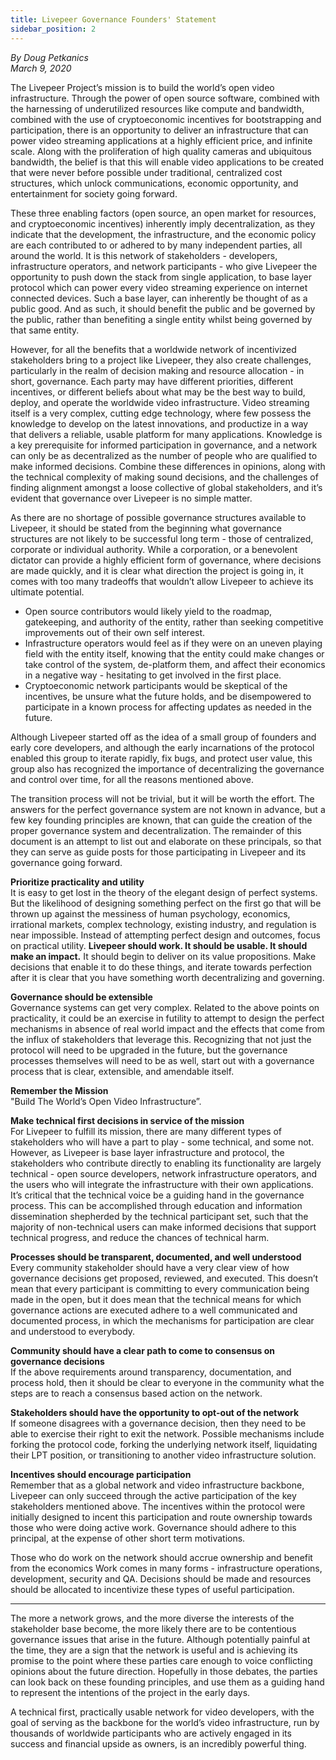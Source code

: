 ```yaml
---
title: Livepeer Governance Founders' Statement
sidebar_position: 2
---
```


*By Doug Petkanics*    
*March 9, 2020*

The Livepeer Project’s mission is to build the world’s open video infrastructure. Through the power of open source software, combined with the harnessing of underutilized resources like compute and bandwidth, combined with the use of cryptoeconomic incentives for bootstrapping and participation, there is an opportunity to deliver an infrastructure that can power video streaming applications at a highly efficient price, and infinite scale. Along with the proliferation of high quality cameras and ubiquitous bandwidth, the belief is that this will enable video applications to be created that were never before possible under traditional, centralized cost structures, which unlock communications, economic opportunity, and entertainment for society going forward.

These three enabling factors (open source, an open market for resources, and cryptoeconomic incentives) inherently imply decentralization, as they indicate that the development, the infrastructure, and the economic policy are each contributed to or adhered to by many independent parties, all around the world. It is this network of stakeholders - developers, infrastructure operators, and network participants - who give Livepeer the opportunity to push down the stack from single application, to base layer protocol which can power every video streaming experience on internet connected devices. Such a base layer, can inherently be thought of as a public good. And as such, it should benefit the public and be governed by the public, rather than benefiting a single entity whilst being governed by that same entity.

However, for all the benefits that a worldwide network of incentivized stakeholders bring to a project like Livepeer, they also create challenges, particularly in the realm of decision making and resource allocation - in short, governance. Each party may have different priorities, different incentives, or different beliefs about what may be the best way to build, deploy, and operate the worldwide video infrastructure.  Video streaming itself is a very complex, cutting edge technology, where few possess the knowledge to develop on the latest innovations, and productize in a way that delivers a reliable, usable platform for many applications. Knowledge is a key prerequisite for informed participation in governance, and a network can only be as decentralized as the number of people who are qualified to make informed decisions. Combine these differences in opinions, along with the technical complexity of making sound decisions, and the challenges of finding alignment amongst a loose collective of global stakeholders, and it’s evident that governance over Livepeer is no simple matter.

As there are no shortage of possible governance structures available to Livepeer, it should be stated from the beginning what governance structures are not likely to be successful long term - those of centralized, corporate or individual authority. While a corporation, or a benevolent dictator can provide a highly efficient form of governance, where decisions are made quickly, and it is clear what direction the project is going in, it comes with too many tradeoffs that wouldn’t allow Livepeer to achieve its ultimate potential. 

* Open source contributors would likely yield to the roadmap, gatekeeping, and authority of the entity, rather than seeking competitive improvements out of their own self interest.
* Infrastructure operators would feel as if they were on an uneven playing field with the entity itself, knowing that the entity could make changes or take control of the system, de-platform them, and affect their economics in a negative way - hesitating to get involved in the first place.
* Cryptoeconomic network participants would be skeptical of the incentives, be unsure what the future holds, and be disempowered to participate in a known process for affecting updates as needed in the future.

Although Livepeer started off as the idea of a small group of founders and early core developers, and although the early incarnations of the protocol enabled this group to iterate rapidly, fix bugs, and protect user value, this group also has recognized the importance of decentralizing the governance and control over time, for all the reasons mentioned above. 

The transition process will not be trivial, but it will be worth the effort. The answers for the perfect governance system are not known in advance, but a few key founding principles are known, that can guide the creation of the proper governance system and decentralization. The remainder of this document is an attempt to list out and elaborate on these principals, so that they can serve as guide posts for those participating in Livepeer and its governance going forward.

**Prioritize practicality and utility**    
It is easy to get lost in the theory of the elegant design of perfect systems. But the likelihood of designing something perfect on the first go that will be thrown up against the messiness of human psychology, economics, irrational markets, complex technology, existing industry, and regulation is near impossible. Instead of attempting perfect design and outcomes, focus on practical utility. **Livepeer should work. It should be usable. It should make an impact.** It should begin to deliver on its value propositions. Make decisions that enable it to do these things, and iterate towards perfection after it is clear that you have something worth decentralizing and governing.

**Governance should be extensible**    
Governance systems can get very complex. Related to the above points on practicality, it could be an exercise in futility to attempt to design the perfect mechanisms in absence of real world impact and the effects that come from the influx of stakeholders that leverage this. Recognizing that not just the protocol will need to be upgraded in the future, but the governance processes themselves will need to be as well, start out with a governance process that is clear, extensible, and amendable itself.


**Remember the Mission**    
"Build The World’s Open Video Infrastructure”. 

**Make technical first decisions in service of the mission**    
For Livepeer to fulfill its mission, there are many different types of stakeholders who will have a part to play - some technical, and some not. However, as Livepeer is base layer infrastructure and protocol, the stakeholders who contribute directly to enabling its functionality are largely technical - open source developers, network infrastructure operators, and the users who will integrate the infrastructure with their own applications. It’s critical that the technical voice be a guiding hand in the governance process. This can be accomplished through education and information dissemination shepherded by the technical participant set, such that the majority of non-technical users can make informed decisions that support technical progress, and reduce the chances of technical harm.

**Processes should be transparent, documented, and well understood**    
Every community stakeholder should have a very clear view of how governance decisions get proposed, reviewed, and executed. This doesn’t mean that every participant is committing to every communication being made in the open, but it does mean that the technical means for which governance actions are executed adhere to a well communicated and documented process, in which the mechanisms for participation are clear and understood to everybody.

**Community should have a clear path to come to consensus on governance decisions**    
If the above requirements around transparency, documentation, and process hold, then it should be clear to everyone in the community what the steps are to reach a consensus based action on the network.

**Stakeholders should have the opportunity to opt-out of the network**    
If someone disagrees with a governance decision, then they need to be able to exercise their right to exit the network. Possible mechanisms include forking the protocol code, forking the underlying network itself, liquidating their LPT position, or transitioning to another video infrastructure solution. 

**Incentives should encourage participation**    
Remember that as a global network and video infrastructure backbone, Livepeer can only succeed through the active participation of the key stakeholders mentioned above. The incentives within the protocol were initially designed to incent this participation and route ownership towards those who were doing active work. Governance should adhere to this principal, at the expense of other short term motivations.


Those who do work on the network should accrue ownership and benefit from the economics
Work comes in many forms - infrastructure operations, development, security and QA. Decisions should be made and resources should be allocated to incentivize these types of useful participation. 

----

The more a network grows, and the more diverse the interests of the stakeholder base become, the more likely there are to be contentious governance issues that arise in the future. Although potentially painful at the time, they are a sign that the network is useful and is achieving its promise to the point where these parties care enough to voice conflicting opinions about the future direction. Hopefully in those debates, the parties can look back on these founding principles, and use them as a guiding hand to represent the intentions of the project in the early days. 

A technical first, practically usable network for video developers, with the goal of serving as the backbone for the world’s video infrastructure, run by thousands of worldwide participants who are actively engaged in its success and financial upside as owners, is an incredibly powerful thing.

